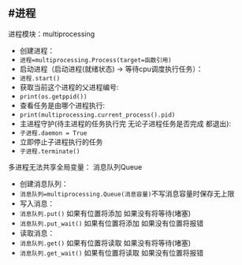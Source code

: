 #进程
---
进程模块：multiprocessing
- 创建进程：
 - `进程=multiprocessing.Process(target=函数引用)`
- 启动进程（启动进程(就绪状态) -> 等待cpu调度执行任务）：
 - `进程.start()`
- 获取当前这个进程的父进程编号:
 - `print(os.getppid())`
- 查看任务是由哪个进程执行:
 - `print(multiprocessing.current_process().pid)`
- 主进程守护(待主进程的任务执行完 无论子进程任务是否完成 都退出):
 - `子进程.daemon = True`
- 立即停止子进程执行的任务
 - `子进程.terminate()`

多进程无法共享全局变量：
消息队列Queue
- 创建消息队列：
 - `消息队列=multiprocessing.Queue(消息容量)`不写消息容量时保存无上限
- 写入消息：
 - `消息队列.put()` 如果有位置将添加 如果没有将等待(堵塞)
 - `消息队列.put_wait()` 如果有位置将添加 如果没有位置将报错
- 读取消息：
 - `消息队列.get()` 如果有位置将读取 如果没有将等待(堵塞)
 - `消息队列.get_wait()` 如果有位置将读取 如果没有位置将报错 
 
 